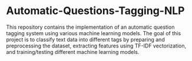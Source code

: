 # Automatic-Questions-Tagging-NLP
This repository contains the implementation of an automatic question tagging system using various machine learning models. The goal of this project is to classify text data into different tags by preparing and preprocessing the dataset, extracting features using TF-IDF vectorization, and training/testing different machine learning models.
